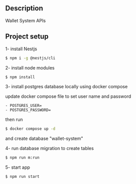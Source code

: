 ## Description

Wallet System APIs

## Project setup

1- install Nestjs

```bash
$ npm i -g @nestjs/cli
```

2- install node modules

```bash
$ npm install
```

3- install postgres database locally using docker compose

update docker compose file to set user name and password

```
- POSTGRES_USER=
- POSTGRES_PASSWORD=
```

then run

```bash
$ docker compose up -d
```

and create database "wallet-system"

4- run database migration to create tables

```bash
$ npm run m:run
```

5- start app

```bash
$ npm run start
```
